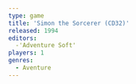 ```yaml
---
type: game
title: 'Simon the Sorcerer (CD32)'
released: 1994
editors: 
  -'Adventure Soft'
players: 1
genres:
  - Aventure
---
```

